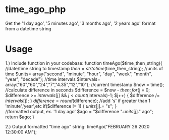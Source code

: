 # time_ago_php
Get the '1 day ago', '5 minutes ago', '3 months ago', '2 years ago' format from a datetime string

# Usage
1.) Include function in your codebase:
function timeAgo($time_then_string){
  //date/time string to timestamp
  $then = strtotime($time_then_string);
  //units of time
  $units= array("second", "minute", "hour", "day", "week", "month", "year", "decade");
  //time intervals
  $intervals= array("60","60","24","7","4.35","12","10");
  //current timestamp
  $now = time();
  //calculate difference in seconds
  $difference = $now - $then;
  for($j = 0; $difference >= $intervals[$j] && $j < count($intervals)-1; $j++) {
    $difference /= $intervals[$j];
  }
  $difference = round($difference);
  //add 's' if greater than 1 'minute','year',etc
  if($difference != 1) {
    $units[$j].= "s";
  }   
  //formatted output, ex. '1 day ago'
  $ago = "$difference ".$units[$j]." ago";
  return $ago;
}
  
2.) Output formatted "time ago" string:
timeAgo("FEBRUARY 26 2020 12:30:00 AM");
